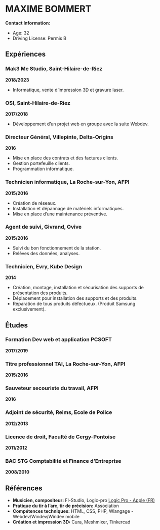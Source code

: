 

# MAXIME BOMMERT

**Contact Information:**
- Age: 32
- Driving License: Permis B

## Expériences

### Mak3 Me Studio, Saint-Hilaire-de-Riez
**2018/2023**
- Informatique, vente d’impression 3D et gravure laser.

### OSI, Saint-Hilaire-de-Riez
**2017/2018**
- Développement d’un projet web en groupe avec la suite Webdev.

### Directeur Général, Villepinte, Delta-Origins
**2016**
- Mise en place des contrats et des factures clients.
- Gestion portefeuille clients.
- Programmation informatique.

### Technicien informatique, La Roche-sur-Yon, AFPI
**2015/2016**
- Création de réseaux.
- Installation et dépannage de matériels informatiques.
- Mise en place d’une maintenance préventive.

### Agent de suivi, Givrand, Ovive
**2015/2016**
- Suivi du bon fonctionnement de la station.
- Relèves des données, analyses.


### Technicien, Evry, Kube Design
**2014**
- Création, montage, installation et sécurisation des supports de présentation des produits.
- Déplacement pour installation des supports et des produits.
- Réparation de tous produits défectueux. (Produit Samsung exclusivement).

## Études

### Formation Dev web et application PCSOFT
**2017/2019**

### Titre professionnel TAI, La Roche-sur-Yon, AFPI
**2015/2016**

### Sauveteur secouriste du travail, AFPI
**2016**

### Adjoint de sécurité, Reims, Ecole de Police
**2012/2013**

### Licence de droit, Faculté de Cergy-Pontoise
**2011/2012**

### BAC STG Comptabilité et Finance d’Entreprise
**2008/2010**

## Références

- **Musicien, compositeur:** Fl-Studio, Logic-pro
[Logic Pro - Apple (FR)](https://www.apple.com/fr/logic-pro/)
- **Pratique du tir à l’arc, tir de précision:** Association
- **Compétences techniques:** HTML, CSS, PHP, Wlangage - Webdev/Windev/Windev mobile
- **Création et impression 3D:** Cura, Meshmixer, Tinkercad

